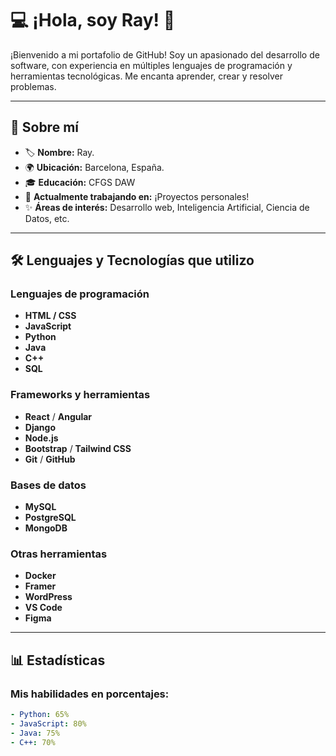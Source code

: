 # 💻 ¡Hola, soy Ray! 👋

¡Bienvenido a mi portafolio de GitHub! Soy un apasionado del desarrollo de software, con experiencia en múltiples lenguajes de programación y herramientas tecnológicas. Me encanta aprender, crear y resolver problemas.

---

## 🌟 Sobre mí

- 🏷️ **Nombre:** Ray.  
- 🌍 **Ubicación:** Barcelona, España.  
- 🎓 **Educación:** CFGS DAW  
- 💼 **Actualmente trabajando en:** ¡Proyectos personales!  
- ✨ **Áreas de interés:** Desarrollo web, Inteligencia Artificial, Ciencia de Datos, etc.

---

## 🛠️ Lenguajes y Tecnologías que utilizo

### Lenguajes de programación
- **HTML / CSS**
- **JavaScript**  
- **Python**  
- **Java**  
- **C++**  
- **SQL**  

### Frameworks y herramientas
- **React** / **Angular**  
- **Django** 
- **Node.js**  
- **Bootstrap** / **Tailwind CSS**  
- **Git** / **GitHub**

### Bases de datos
- **MySQL**  
- **PostgreSQL**  
- **MongoDB**

### Otras herramientas
- **Docker**  
- **Framer**
- **WordPress**  
- **VS Code**  
- **Figma**

---

## 📊 Estadísticas

### Mis habilidades en porcentajes:

```yaml
- Python: 65%
- JavaScript: 80%
- Java: 75%
- C++: 70%
